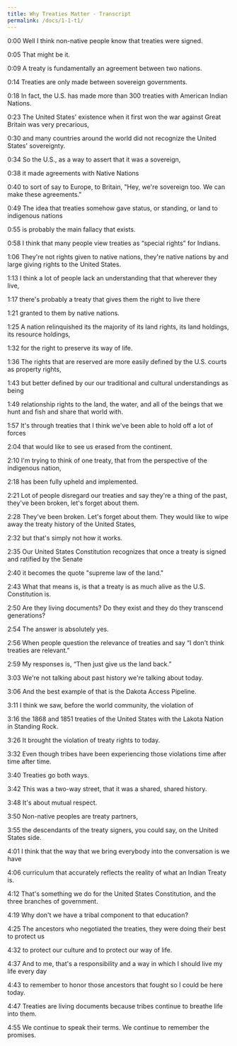```yaml
---
title: Why Treaties Matter - Transcript
permalink: /docs/1-1-t1/
---
```


0:00
Well I think non-native people know that treaties were signed.

0:05
That might be it.

0:09
A treaty is fundamentally an agreement between two nations.

0:14
Treaties are only made between sovereign governments.

0:18
In fact, the U.S. has made more than 300 treaties with American Indian Nations.

0:23
The United States' existence when it first won the war against Great Britain was very precarious,

0:30
and many countries around the world did not recognize the United States' sovereignty.

0:34
So the U.S., as a way to assert that it was a sovereign,

0:38
it made agreements with Native Nations

0:40
to sort of say to Europe, to Britain, "Hey, we're sovereign too. We can make these agreements."

0:49
The idea that treaties somehow gave status, or standing, or land to indigenous nations

0:55
is probably the main fallacy that exists.

0:58
I think that many people view treaties as “special rights” for Indians.

1:06
They're not rights given to native nations, they're native nations by and large giving rights to the United States.

1:13
I think a lot of people lack an understanding that that wherever they live,

1:17
there's probably a treaty that gives them the right to live there

1:21
granted to them by native nations.

1:25
A nation relinquished its the majority of its land rights, its land holdings, its resource holdings,

1:32
for the right to preserve its way of life.

1:36
The rights that are reserved are more easily defined by the U.S. courts as property rights,

1:43
but better defined by our our traditional and cultural understandings as being

1:49
relationship rights to the land, the water, and all of the beings that we hunt and fish and share that world with.

1:57
It's through treaties that I think we've been able to hold off a lot of forces

2:04
that would like to see us erased from the continent.

2:10
I'm trying to think of one treaty, that from the perspective of the indigenous nation,

2:18
has been fully upheld and implemented.

2:21
Lot of people disregard our treaties and say they're a thing of the past, they've been broken, let's forget about them.

2:28
They've been broken. Let's forget about them. They would like to wipe away the treaty history of the United States,

2:32
but that's simply not how it works.

2:35
Our United States Constitution recognizes that once a treaty is signed and ratified by the Senate

2:40
it becomes the quote "supreme law of the land."

2:43
What that means is, is that a treaty is as much alive as the U.S. Constitution is.

2:50
Are they living documents? Do they exist and they do they transcend generations?

2:54
The answer is absolutely yes.

2:56
When people question the relevance of treaties and say “I don't think treaties are relevant.”

2:59
My responses is, “Then just give us the land back.”

3:03
We're not talking about past history we're talking about today.

3:06
And the best example of that is the Dakota Access Pipeline.

3:11
I think we saw, before the world community, the violation of

3:16
the 1868 and 1851 treaties of the United States with the Lakota Nation in Standing Rock.

3:26
It brought the violation of treaty rights to today.

3:32
Even though tribes have been experiencing those violations time after time after time.

3:40
Treaties go both ways.

3:42
This was a two-way street, that it was a shared, shared history.

3:48
It's about mutual respect.

3:50
Non-native peoples are treaty partners,

3:55
the descendants of the treaty signers, you could say, on the United States side.

4:01
I think that the way that we bring everybody into the conversation is we have

4:06
curriculum that accurately reflects the reality of what an Indian Treaty is.

4:12
That's something we do for the United States Constitution, and the three branches of government.

4:19
Why don't we have a tribal component to that education?

4:25
The ancestors who negotiated the treaties, they were doing their best to protect us

4:32
to protect our culture and to protect our way of life.

4:37
And to me, that's a responsibility and a way in which I should live my life every day

4:43
to remember to honor those ancestors that fought so I could be here today.

4:47
Treaties are living documents because tribes continue to breathe life into them.

4:55
We continue to speak their terms. We continue to remember the promises.
